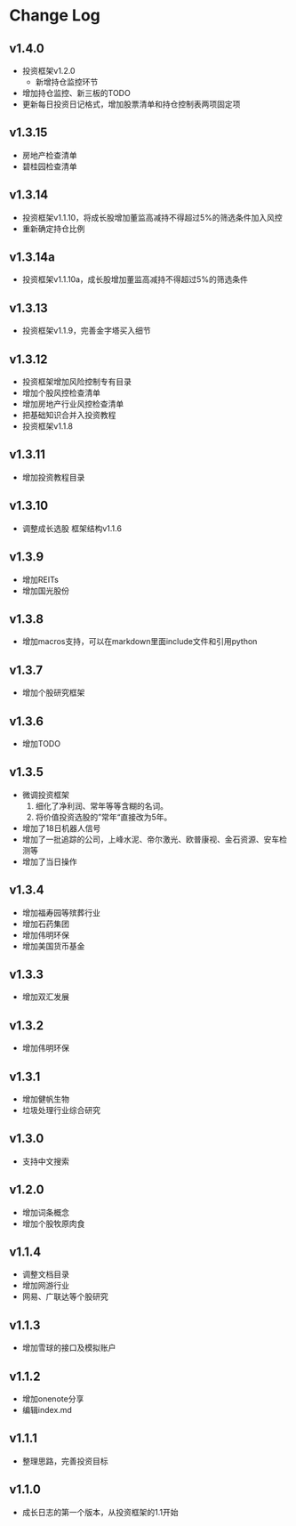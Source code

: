 # Change Log
## v1.4.0

* 投资框架v1.2.0
  * 新增持仓监控环节
* 增加持仓监控、新三板的TODO
* 更新每日投资日记格式，增加股票清单和持仓控制表两项固定项

## v1.3.15

- 房地产检查清单
- 碧桂园检查清单

## v1.3.14
- 投资框架v1.1.10，将成长股增加董监高减持不得超过5%的筛选条件加入风控
- 重新确定持仓比例

## v1.3.14a
- 投资框架v1.1.10a，成长股增加董监高减持不得超过5%的筛选条件 

## v1.3.13
- 投资框架v1.1.9，完善金字塔买入细节

## v1.3.12
- 投资框架增加风险控制专有目录
- 增加个股风控检查清单
- 增加房地产行业风控检查清单
- 把基础知识合并入投资教程
- 投资框架v1.1.8

## v1.3.11
- 增加投资教程目录

## v1.3.10
- 调整成长选股 框架结构v1.1.6

## v1.3.9
- 增加REITs
- 增加国光股份

## v1.3.8
- 增加macros支持，可以在markdown里面include文件和引用python

## v1.3.7
- 增加个股研究框架

## v1.3.6
- 增加TODO

## v1.3.5
- 微调投资框架
    1. 细化了净利润、常年等等含糊的名词。
    2. 将价值投资选股的”常年“直接改为5年。
- 增加了18日机器人信号
- 增加了一批追踪的公司，上峰水泥、帝尔激光、欧普康视、金石资源、安车检测等
- 增加了当日操作

## v1.3.4
- 增加福寿园等殡葬行业
- 增加石药集团
- 增加伟明环保
- 增加美国货币基金

## v1.3.3
- 增加双汇发展

## v1.3.2
- 增加伟明环保

## v1.3.1
- 增加健帆生物
- 垃圾处理行业综合研究

## v1.3.0
- 支持中文搜索

## v1.2.0
- 增加词条概念
- 增加个股牧原肉食

## v1.1.4
- 调整文档目录
- 增加网游行业
- 网易、广联达等个股研究

## v1.1.3
- 增加雪球的接口及模拟账户

## v1.1.2
- 增加onenote分享
- 编辑index.md

## v1.1.1
- 整理思路，完善投资目标

## v1.1.0
- 成长日志的第一个版本，从投资框架的1.1开始

